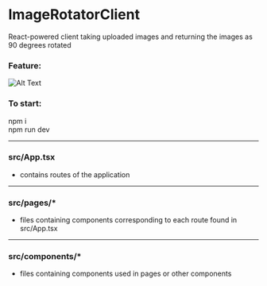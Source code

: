 # ImageRotatorClient
React-powered client taking uploaded images and returning the images as 90 degrees rotated

### Feature:
![Alt Text](https://github.com/KTanAug21/ImageRotatorClient/blob/master/image_rotator_demo%20(2).gif)

### To start:
npm i
<br>npm run dev

----
### src/App.tsx
- contains routes of the application
----
### src/pages/*
- files containing components corresponding to each route found in src/App.tsx
----
### src/components/*
- files containing components used in pages or other components


